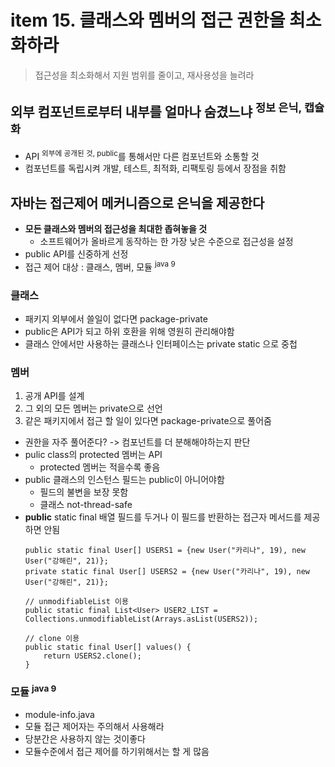 <h1>item 15. 클래스와 멤버의 접근 권한을 최소화하라</h1>

> 접근성을 최소화해서 지원 범위를 줄이고, 재사용성을 늘려라


<h2>외부 컴포넌트로부터 내부를 얼마나 숨겼느냐 <sup>정보 은닉, 캡슐화</sup></h2>

- API <sup>외부에 공개된 것, public</sup>를 통해서만 다른 컴포넌트와 소통할 것
- 컴포넌트를 독립시켜 개발, 테스트, 최적화, 리팩토링 등에서 장점을 취함

<h2>자바는 접근제어 메커니즘으로 은닉을 제공한다</h2>

- **모든 클래스와 멤버의 접근성을 최대한 좁혀놓을 것**
    - 소프트웨어가 올바르게 동작하는 한 가장 낮은 수준으로 접근성을 설정
- public API를 신중하게 선정
- 접근 제어 대상 : 클래스, 멤버, 모듈 <sup>java 9</sup>

<h3>클래스</h3>

- 패키지 외부에서 쓸일이 없다면 package-private
- public은 API가 되고 하위 호환을 위해 영원히 관리해야함
- 클래스 안에서만 사용하는 클래스나 인터페이스는 private static 으로 중첩

<h3>멤버</h3>

1. 공개 API를 설계
2. 그 외의 모든 멤버는 private으로 선언
3. 같은 패키지에서 접근 할 일이 있다면 package-private으로 풀어줌

- 권한을 자주 풀어준다? -> 컴포넌트를 더 분해해야하는지 판단
- pulic class의 protected 멤버는 API
    - protected 멤버는 적을수록 좋음
- public 클래스의 인스턴스 필드는 public이 아니어야함
    - 필드의 불변을 보장 못함
    - 클래스 not-thread-safe
- **public** static final 배열 필드를 두거나 이 필드를 반환하는 접근자 메서드를 제공하면 안됨
  ~~~~
  public static final User[] USERS1 = {new User("카리나", 19), new User("강해린", 21)};
  private static final User[] USERS2 = {new User("카리나", 19), new User("강해린", 21)};
  
  // unmodifiableList 이용
  public static final List<User> USER2_LIST = Collections.unmodifiableList(Arrays.asList(USERS2));
  
  // clone 이용
  public static final User[] values() {
      return USERS2.clone();
  }
  ~~~~

<h3>모듈 <sup>java 9</sup></h3>

- module-info.java
- 모듈 접근 제어자는 주의해서 사용해라
- 당분간은 사용하지 않는 것이좋다
- 모듈수준에서 접근 제어를 하기위해서는 할 게 많음
